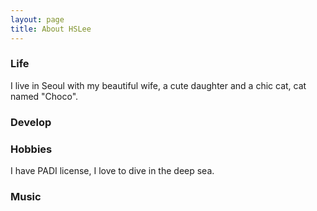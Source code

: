```yaml
---
layout: page
title: About HSLee
---
```


### Life
I live in Seoul with my beautiful wife, a cute daughter and a chic cat, cat named "Choco".

### Develop


### Hobbies
I have PADI license, I love to dive in the deep sea.


### Music

